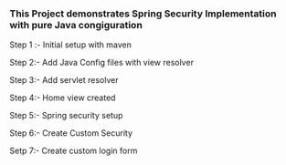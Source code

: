 
### This Project demonstrates Spring Security Implementation with pure Java congiguration
  
  Step 1 :- Initial setup with maven
  
  Step 2:- Add Java Config files with view resolver

  Step 3:- Add servlet resolver

  Step 4:- Home view created

  Step 5:- Spring security setup

  Step 6:- Create Custom Security

  Setp 7:- Create custom login form